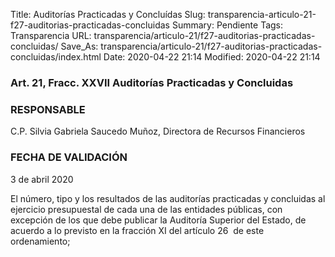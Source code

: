 Title: Auditorías Practicadas y Concluídas
Slug: transparencia-articulo-21-f27-auditorias-practicadas-concluidas
Summary: Pendiente
Tags: Transparencia
URL: transparencia/articulo-21/f27-auditorias-practicadas-concluidas/
Save_As: transparencia/articulo-21/f27-auditorias-practicadas-concluidas/index.html
Date: 2020-04-22 21:14
Modified: 2020-04-22 21:14


### Art. 21, Fracc. XXVII Auditorías Practicadas y Concluidas

### RESPONSABLE

C.P. Silvia Gabriela Saucedo Muñoz, Directora de Recursos Financieros

### FECHA DE VALIDACIÓN

3 de abril 2020

El número, tipo y los resultados de las auditorías practicadas y concluidas al ejercicio presupuestal de cada una de las entidades públicas, con excepción de los que debe publicar la Auditoría Superior del Estado, de acuerdo a lo previsto en la fracción XI del artículo 26  de este ordenamiento;



